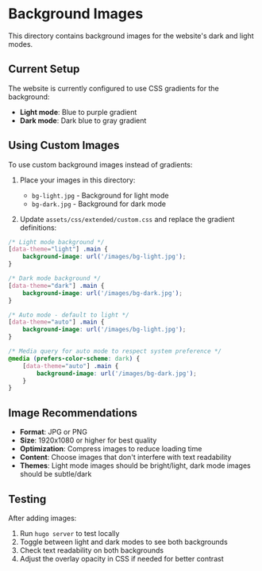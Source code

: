 # Background Images

This directory contains background images for the website's dark and light modes.

## Current Setup

The website is currently configured to use CSS gradients for the background:
- **Light mode**: Blue to purple gradient
- **Dark mode**: Dark blue to gray gradient

## Using Custom Images

To use custom background images instead of gradients:

1. Place your images in this directory:
   - `bg-light.jpg` - Background for light mode
   - `bg-dark.jpg` - Background for dark mode

2. Update `assets/css/extended/custom.css` and replace the gradient definitions:

```css
/* Light mode background */
[data-theme="light"] .main {
    background-image: url('/images/bg-light.jpg');
}

/* Dark mode background */
[data-theme="dark"] .main {
    background-image: url('/images/bg-dark.jpg');
}

/* Auto mode - default to light */
[data-theme="auto"] .main {
    background-image: url('/images/bg-light.jpg');
}

/* Media query for auto mode to respect system preference */
@media (prefers-color-scheme: dark) {
    [data-theme="auto"] .main {
        background-image: url('/images/bg-dark.jpg');
    }
}
```

## Image Recommendations

- **Format**: JPG or PNG
- **Size**: 1920x1080 or higher for best quality
- **Optimization**: Compress images to reduce loading time
- **Content**: Choose images that don't interfere with text readability
- **Themes**: Light mode images should be bright/light, dark mode images should be subtle/dark

## Testing

After adding images:
1. Run `hugo server` to test locally
2. Toggle between light and dark modes to see both backgrounds
3. Check text readability on both backgrounds
4. Adjust the overlay opacity in CSS if needed for better contrast 